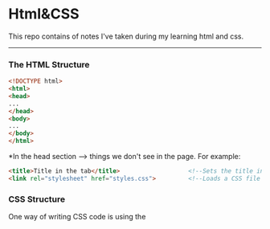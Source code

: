 <h1>Html&CSS</h1>
This repo contains of notes I've taken during my learning html and css.
<hr>
<h3>The HTML Structure</h3>

```html
<!DOCTYPE html>
<html>
<head>
...
</head>
<body>
...
</body>
</html>
```
*In the head section --> things we don't see in the page. For example:
```html
<title>Title in the tab</title>                   <!--Sets the title in the tabs-->
<link rel="stylesheet" href="styles.css">         <!--Loads a CSS file to the page-->
```
<h3>CSS Structure</h3>
One way of writing CSS code is using the <style> HTML element.
<hr>
*Attributes modify how an HTML element behaves.


Creating links:  
```html
<a href="https://youtube.com" target="_blank">Link to YouTube</a>
```
*target="_blank" causes the link to be opened in a new tab.

Class attribute(lets us target specific elements with CSS):
```html
<button class="subscribe-button">SUBSCRIBE</button>
```
```css
.subscribe-button {
...
}
```
*Multiple elements can have the same class

*An element can have multiple classes, separated by space:
```html
<button class="youtube-button subscribe-button">SUBSCRIBE</button>
```

Buttons creating and styling:
```html
<button>Hello</button>     <!--Creates a button with the text "Hello" inside.-->
```
```css
<style>
button {
background-color: red;                               /*Sets the background color. Common values:
                                                                                ● Color name: red, white, black
                                                                                ● rgb value: rgb(0, 150, 255);
                                                                                ● Hex value: #0096FF*/

color: white;                                        /*Sets the text color. Takes the same values: color name, rgb, hex.*/
                                  
height: 36px;                                        /*Sets the height. Common values: ● Pixel value: 36px
                                                                                     ● Percentage: 50%*/

width: 105px;                                        /*Sets the width. Takes the same values as height.*/

border: none;                                        /*Removes the border.*/

border-radius: 2px;                                  /*Creates rounded corners.*/

cursor: pointer;                                     /*Changes the mouse/cursor when hovering over the element.*/

border-color: red;                                   /*Sets the border color.*/

border-style: solid;                                 /*Sets the border style. Common values: ● solid ● dotted ● dashed*/

border-width: 1px;                                   /*Sets the border width.*/
}

</style>
```
CSS Pseudo-Classes:
```css
.subscribe-button:hover {                       /*These styles only apply when hovering over an element with class="subscribe-button"*/
...
}
.subscribe-button:active {                      /*These styles only apply when clicking on an element with class="subscribe-button"*/
...
}
```
Intermediate CSS Properties:
```css
.subscribe-button {
opacity: 0.5;                                    /*Sets how see-through an element is: 0.5 = 50% see-through.*/
opacity: 0;                                      /*0 = complete see-through (invisible).*/
opacity: 1;                                      /*1 = not see-through (this is the default value).*/


transition: <property> <duration>;               /*Transition smoothly when changing styles (often used when hovering).*/

transition: background-color 1s;                 /*Transition background color over 1 second.*/
transition: color 0.15s;                         /*Transition text color over 0.15 seconds.*/

transition: <property1> <duration1>,             /*Transition multiple properties by separating them with a comma.*/
<property2> <duration2>,                          
...;

transition: background-color 0.15s,              /*Transition both background color and text color over 0.15 seconds.*/
color 0.15s;
                                
box-shadow: <h-position> <v-position> <blur> <color>;
box-shadow: 3px 4px 5px black;                   /*Creates a shadow that's 3px to the right of
                                                  the element, 4px to the bottom, with 5px of
                                                  blur, and color of black.*/

box-shadow: 3px 4px 0 rgba(0, 0, 0, 0.15);       /*Creates a shadow that's 3px to the right,
                                                  4px to the bottom, with no blur,
                                                  and a very faint black color.*/
}
```
<h3>CSS Box Model</h3>

1. Margin = space on the outside 

2. Padding = space on the inside 

3. Border

```css
.join-button {

margin-right: 10px;                             /*Add 10px of space on the outside of the element.*/
margin-left: 10px;
margin-top: 10px;
margin-bottom: 10px;                            /*Normal margin pushes things away from an element.*/
margin-right: -20px;                            /*Negative margin pulls things towards an element like this*/

margin: 10px;                                   /*Shorthand for adding 10px of margin on all sides.*/
margin: 10px 20px;                              /*Add 10px of margin top & bottom and 20px left & right*/
margin: <top> <left & right> <bottom>;
margin: <top> <right> <bottom> <left>;

padding-right: 10px;                            /*Add 10px of space on the inside of the element.*/
padding-left: 10px;
padding-top: 10px;
padding-bottom: 10px;
padding-right: -20px;                           /*Negative padding has no effect.*/

padding: 10px;                                  /*Shorthand for adding 10px of padding on all sides.*/
padding: 10px 20px;                             /*Add 10px of padding top & bottom and 20px left & right*/
padding: <top> <left & right> <bottom>;
padding: <top> <right> <bottom> <left>;

border-width: 1px;                              /*Sets the border width.*/
border-style: solid;                            /*Sets the border style (to a solid color).*/
border-color: red;                              /*Sets the border color.*/
border: <width> <style> <color>;                /*Shorthand for the 3 properties above.*/
border: 1px solid red;
}
```
Text(paragraph) creating and styling:
```html
<p>paragraph of text</p>   <!--Creates a paragraph of text.-->
```
```css
.title {
font-family: Arial;                              /*Change the font.*/
font-family: Roboto, Verdana, Arial;             /*A font-stack: if Roboto is not available, it will
                                                  fall back to Verdana. If Verdana is not
                                                  available it will fall back to Arial.*/
font-size: 30px;                                 /*Change text size.*/
font-weight: bold;                               /*Change text thickness.*/
font-weight: 700;                                /*Another way to specify font-weight. We can use: 100, 200,
                                                  300, ..., 900. bold = 700, regular = 400, semibold = 500*/

font-style: italic;
text-align: center;                              /*Other values we can use: left, right, justified*/
line-height: 24px;                               /*Adjust space between lines of text.*/
text-decoration: underline;                      /*Underlines the text.*/
text-decoration: none;                           /*Removes underline.*/
}
```
Text Elements (also called Inline Elements):

Text elements (strong, u, span, a) appear within a line of text. (Useful if we want to style only a part of the text.)
```html
<p>This is a <strong>text element</strong></p>
```
*We can style text elements using a class: (using span)
```html
<p>This is a <span class="shop-link">text element</span></p>
```
```css
.shop-link {
text-decoration: underline;
}
```
*Paragraph element by default have margin-top and margin-bottom. A common practice is to:
1. Reset the default margins.
```css
p {
margin-top: 0;
margin-bottom: 0;
}
```
2. Then apply more precise margins.
```css
.title {
margin-bottom: 16px;
}
```

Image creating and styling:
```html
<img src="image.png">   <!--Loads an image "image.png" beside the HTML file.-->
```
```css
.image {
width: 300px;                             /*Resizes the image to a width of 300px. Height will also
                                           resize to keep the image's dimensions.*/
height: 300px;                            /*If both width and height are set, the image may stretch.*/

object-fit: cover;                        /*Enlarges the image to cover the entire width * height area
                                           without stretching or distorting.*/
object-fit: contain;                      /*Shrinks the image so that it's contained in the width * height area.*/

object-position: left;                    /*Determines where the image is positioned in the width *height area.*/
object-position: right;
object-position: top;
object-position: bottom;
}
```

Inputs:
```html
<input type="text" placeholder="Search">       <!--Creates a text box and adds a placeholder (a label) to the text box.-->
<input type="checkbox">                        <!--Creates a checkbox.-->
```
```css
.search-bar {
font-size: 30px;                               /*Changes the font-size when typing into the text box.*/
}
.search-bar::placeholder { 
font-size: 30px;                               /*Changes the font-size of the placeholder.*/
}
```

CSS Display Property:
```css
.element {
display: block;                               /*Element will take up the entire line in its container.*/
display: inline-block;                        /*Element will only take up as much space as needed.*/
vertical-align: middle;                       /*Determines vertical alignment of inline-block elements.*/
display: inline;                              /*Element will appear within a line of text (a text element).*/
}
```

'div' element:
*'div' is a container. We generally put other elements (including other divs) inside. 'div's allow us to group elements together and create
more complex layouts.
```html
<div class="container">
  <p>Name</p>
  <input type="text">
</div>
<div class="container">
  <p>Quantity</p>
  <div>
    <button>1</button>
    <button>2</button>
  </div>
  <button>Submit</button>
</div>
```
```css
.container {
display: inline-block;
width: 200px;
}
```
Nested Layouts Technique:
There are 2 types of layouts:
1. Vertical Layout(=)
2. Horizontal Layout(||)

To Create the Vertical Layouts -->  

● Use 'div's with display: block (most common)                 

● Use flexbox with flex-direction: column                     

● Use CSS grid with 1 column

To Create the Horizontal Layouts --> 

● Use 'div's with display: inline-block (not recommended)     

● Use flexbox with flex-direction: row                        

● Use CSS grid with multiple columns

Inline CSS Styles:
Another way of writing css, using the style="..." attribute:
```html
<div style="
background-color: red;
color: white;
">
...
</div>
```
CSS Grid:
```css
.grid {
display: grid;                                 /*Turns an element into a grid container.*/
grid-template-columns: 100px 100px;            /*Sets how many columns are in the grid and how wide the columns are.*/
column-gap: 20px;                              /*Sets space between the columns.*/
row-gap: 40px;                                 /*Sets space between the rows.*/
}

.grid {
display: grid;
grid-template-columns: 100px 1fr;              /*1fr = the column will take up the remaining
                                                amount of space in the grid container.*/

grid-template-columns: 1fr 1fr;                /*The columns will take up an equal amount of the
                                                remaining space (since they're both 1fr).*/

grid-template-columns: 1fr 2fr;                /*The number in front of fr = relatively how much space the column gets.
                                                Here, the 2nd column gets twice the amount of space as the 1st.*/

justify-content: center;                       /*Aligns the columns horizontally in the center.*/
justify-content: space-between;                /*Spread out the columns evenly horizontally.*/

align-items: center;                           /*Aligns the columns vertically in the center.*/
}
```

Flexbox:
```css
.flexbox {
display: flex;                               /*Turns an element into a flexbox container.*/
flex-direction: row;                         /*Lays out elements horizontally inside the flexbox. Usually we don't need to
                                              specify flex-direction: row; because it is the default value.*/

justify-content: center;                     /*Centers the elements in the flexbox horizontally.*/
justify-content: space-between;              /*Spreads out the elements in the flexbox evenly across the horizontal space.*/

align-items: center;                         /*Centers the elements in the flexbox vertically.*/
align-items: space-between;                  /*Spreads out elements evenly in the vertical space.*/
} 
 
.element-inside-flexbox { 
width: 100px;                                /*Sets the width of the flexbox element to 100px.*/
flex: 1;                                     /*Take up the remaining amount of space. The value 1 determines relatively how much space.*/
flex-shrink: 0;                              /* *Don't shrink the element when resizing. Allow the element to shrink down when resizing.*/
width: 0;
}
```

```html
<div style="                                      
display: flex;                                     
flex-direction: row;                               
">
<!--Creates a flexbox where elements are placed horizontally (flex-direction: row; is the default so it's not mandatory to have that in the CSS)-->

<p style="width: 100px;">Flexbox element 1</p>      <!--This element has a width of 100px.-->

<p style="flex: 1;">Flexbox element 2</p>           <!--This element takes up 1/3 of the remaining space.-->

<p style="flex: 2;">Flexbox element 2</p>           <!--This element takes up 2/3 of the remaining space.-->
</div>
```
```css
.flexbox {
display: flex;                                   /*Lays out elements vertically inside the flexbox. */
flex-direction: column;                          /*Also, justify-content and align-items are reversed.*/
 
justify-content: center;                         /*Centers elements vertically inside the flexbox.*/
justify-content: space-between;                  /*Spreads out elements evenly in the vertical space.*/

align-items: center;                             /*Centers elements horizontally.*/
align-items: space-between;                      /*Spreads out elements evenly horizontally.*/
}   
```


CSS Position:

● Create elements that stick to the page while scrolling.

● Create elements that appear on top of other elements.

Position fixed:

```css
.element {
position: static;         /*This is the default value that every element starts with.*/
}
```

```css
.fixed {
position: fixed;                    /*Positions the element in the browser window (sticks to the page while scrolling).*/

top: 0;                             /*Places the element 0px from the top of the browser window.*/
bottom: 10px;                       /*10px from the bottom of the browser window.*/
left: 50px;                         /*50px from the left of the browser window.*/
right: 100px;                       /*100px from the right of the browser window.*/

top: -5px;                          /*Using negative pixels places the element beyond the top edge.*/

width: 100px;                       /*Sets the element's width to 100px.*/
height: 100px;                      /*Sets the element's height to 100px.*/
}

```
*If you set opposite directions (top/bottom or left/right), the element will stretch.

* When using width/height the element will not resize with
the page.
* When using top/bottom/left/right the element will resize
with the page.

Position Absolute:
```css
.absolute {
position: absolute;                           /*Positions the element on the page (it will scroll with the page and
                                                will not stick when scrolling).*/
top: 0;                                       /*Places the element 0px from the top of the page.*/
bottom: 10px;                                 /*10px from the bottom of the page.*/
left: 50px;                                   /*50px from the left of the page.*/
right: 100px;                                 /*100px from the right of the page.*/
width: 100px;                                 /*Sets the element's width to 100px.*/
height: 100px;                                /*Sets the element's height to 100px.*/
}
```
Position Absolute Inside Position Fixed:

● When a position: absolute element is inside a position: fixed element, it will be
positioned relative to the fixed element.

● This rule also applies to any position value that is not position: static.

● This lets us place elements in the corners of other elements. For example, a "Close"
button in the top-right corner

```html
<div style="
position: fixed;
width: 100px;
">
<button style="
position: absolute;                      
top: 0;
right: 0;
">
X
</button>
</div>
```
*The position absolute element will be placed in the top-right of the position fixed element.

Position Relative:
```css
.relative {
position: relative;                       /*The element will appear normally (as if it's position: static).
                                            We can then push it around with top/bottom/left/right.*/
top: 10px;                                /*Places the element 10px from the top of its original position(pushes it down by 10px).
                                            Unlike margin, it won't push the rest of the page down.*/
bottom: 10px;                             /*Places the element 10px from the bottom of its original position (pushes it up by 10px).*/

left: 50px;                               /*Places the element 50px from the left of its original position.*/
right: 100px;                             /*Places the element 100px from the right of its original position.*/
width: 100px;                             /*Sets the element's width to 100px.*/
height: 100px;                            /*Sets the element's height to 100px.*/
}
```

Position Absolute Inside Position Relative:

● When a position: absolute element is inside a position: relative element, it will
be positioned relative to the relative element.

● Useful if we want to display an element normally (using position: relative), but still
be able to place other elements in the corner (using position: absolute).

```html
<div style="
position: relative;
width: 100px;
">
<button style="
position: absolute;                 
top: 0;
right: 0;
">
3
</button>
</div>
```
*The position absolute element will be placed in the top-right of the position relative element


z-index:  Determines which elements appear in front and behind:

● Elements with a higher z-index appear in front of elements with a lower z-index. The
default z-index is 0.

● Elements with position: static; always appear at the back. z-index has no effect.

● If the z-index is equal or both elements are position: static, the element that was
written later in the code will appear in front.
```css
.fixed {
position: fixed;                        /*This element will appear in front of the position: absolute;
                                         element because it has a higher z-index.*/
z-index: 2;
}
.absolute {
position: absolute;
z-index: 1;
}
.static {
position: static;                      /*This element will appear at the back since it's                                                 position static.*/
}
```

Responsive Design:

Responsive design = making the website look good on any screen size.
```css
@media ( max-width : 750px ) {
  .element {
    width : 350px ;                                 
  }
}
/*Only apply the CSS code below when screen width is between 0px - 750px.*/

@media ( min-width : 750.02px ) and ( max-width : 1000px ) {
  .element {
    width : 450px ;
  }
}
/*Only apply this CSS code when screen width is between 750px - 1000px.*/

@media ( min-width : 1000.02px ) {
  .element {
    width : 600px ;
  }
}
/*Only apply this CSS code when the screen width is over 1000px.*/
```

Advanced CSS Selectors:
```css
/*With Comma*/
.class1 , .class2 { ... }             /*Target multiple classes at the same time.*/
.class1 , p { ... }                   /*Target a class and all <p> s at the same time.*/

/*With Space*/
.class1 img { ... }                   /*Target img's that are inside elements with
                                      class = "class1"*/                       
.class2 .tooltip { ... }              /*Target  .tooltip inside elements with class = "class2"*/

.class2:hover .tooltip { ... }        /*Target .tooltip only when hovering over elements with                                          class = "class2"*/
```
Inheritance:

A text property set on the outer element will be passed down into inner elements:
```html
<div style = "color: red;" >
  <p> Paragraph </p>
</div>
>!--This paragraph will have red text.-->
```
*For global text styles (styles we want on the entire page), we can set them on the body

CSS Specificity Rules:
1. Inline CSS has higher priority than .class selectors.
2. .class selectors have higher priority than element name selectors ( p ).
3. Element name selectors ( p ) have higher priority than inheritance (from body ).
4. If 2 selectors have the same priority, the one that is written later wins.



Semantic Elements:

Elements that work the same way as div . However, they also give the HTML meaning when
screen readers, search engines, or other devices read the website.
Common semantic elements include:  header , nav , main , section , etc.


Other CSS Properties:

Here are some other CSS properties that were covered in the course.
```css
.tooltip {
  pointer-events : none ;        /*Disables all interactions with the mouse (clicks, hovers) */
  white-space : nowrap ;       /*Prevents the text inside the element from wrapping to
                              multiple lines.*/
}
```
